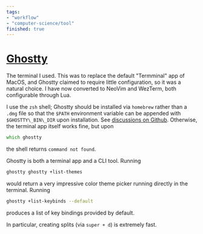 ```yaml
---
tags:
- "workflow"
- "computer-science/tool"
finished: true
---
```


# [Ghostty](https://ghostty.org/)

The terminal I used. This was to replace the default "Termminal"
app of MacOS, and Ghostty claimed to require little configuration,
so it was a natural choice.
I have now converted to NeoVim and WezTerm, both
configurable through Lua.

I use the `zsh` shell; Ghostty should be installed via `homebrew` rather than a `.dmg` file so that the `$PATH` environment variable can be appended with `$GHOSTTY\_BIN\_DIR` upon installation. See [discussions on Github](https://github.com/ghostty-org/ghostty/discussions/4725). Otherwise, the terminal app itself works fine, but upon

```zsh
which ghostty
```

the shell returns `command not found`.

Ghostty is both a terminal app and a CLI tool. Running

```zsh
ghostty ghostty +list-themes
```

would return a very impressive color theme picker running directly in the terminal. Running

```zsh
ghostty +list-keybinds --default
```

produces a list of key bindings provided by default.

In particular, creating splits (via `super + d`) is extremely fast.
